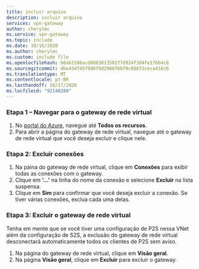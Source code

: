 ```yaml
---
title: incluir arquivo
description: incluir arquivo
services: vpn-gateway
author: cherylmc
ms.service: vpn-gateway
ms.topic: include
ms.date: 10/16/2020
ms.author: cherylmc
ms.custom: include file
ms.openlocfilehash: b8a61586acd888301350277d924f3d4fe176b4c8
ms.sourcegitcommit: dbe434f45f9d0f9d298076bf8c08672ceca416c6
ms.translationtype: MT
ms.contentlocale: pt-BR
ms.lasthandoff: 10/17/2020
ms.locfileid: "92148200"
---
```

### <a name="step-1-navigate-to-the-virtual-network-gateway"></a>Etapa 1 – Navegar para o gateway de rede virtual

1. No [portal do Azure](https://portal.azure.com), navegue até **Todos os recursos**. 
2. Para abrir a página do gateway de rede virtual, navegue até o gateway de rede virtual que você deseja excluir e clique nele.

### <a name="step-2-delete-connections"></a>Etapa 2: Excluir conexões

1. Na páina do gateway de rede virtual, clique em **Conexões** para exibir todas as conexões com o gateway.
2. Clique em **'...'** na linha do nome da conexão e selecione **Excluir** na lista suspensa.
3. Clique em **Sim** para confirmar que você deseja excluir a conexão. Se tiver várias conexões, exclua cada uma delas.

### <a name="step-3-delete-the-virtual-network-gateway"></a>Etapa 3: Excluir o gateway de rede virtual

Tenha em mente que se você tiver uma configuração de P2S nessa VNet além da configuração de S2S, a exclusão do gateway de rede virtual desconectará automaticamente todos os clientes de P2S sem aviso.

1. Na página do gateway de rede virtual, clique em **Visão geral**.
2. Na página **Visão geral**, clique em **Excluir** para excluir o gateway.
